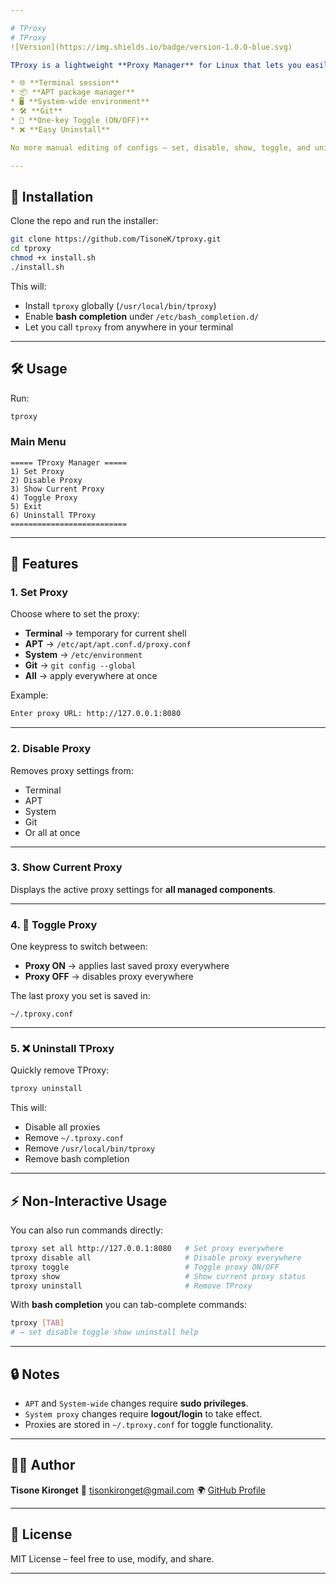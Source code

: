 ```yaml
---

# TProxy
# TProxy
![Version](https://img.shields.io/badge/version-1.0.0-blue.svg)

TProxy is a lightweight **Proxy Manager** for Linux that lets you easily manage proxies for:

* 🌐 **Terminal session**
* 📦 **APT package manager**
* 🖥 **System-wide environment**
* 🛠 **Git**
* 🔄 **One-key Toggle (ON/OFF)**
* ❌ **Easy Uninstall**

No more manual editing of configs — set, disable, show, toggle, and uninstall proxies with a simple menu.

---
```


## 🚀 Installation

Clone the repo and run the installer:

```bash
git clone https://github.com/TisoneK/tproxy.git
cd tproxy
chmod +x install.sh
./install.sh
```

This will:

* Install `tproxy` globally (`/usr/local/bin/tproxy`)
* Enable **bash completion** under `/etc/bash_completion.d/`
* Let you call `tproxy` from anywhere in your terminal

---

## 🛠 Usage

Run:

```bash
tproxy
```

### Main Menu

```
===== TProxy Manager =====
1) Set Proxy
2) Disable Proxy
3) Show Current Proxy
4) Toggle Proxy
5) Exit
6) Uninstall TProxy
==========================
```

---

## 🔑 Features

### 1. Set Proxy

Choose where to set the proxy:

* **Terminal** → temporary for current shell
* **APT** → `/etc/apt/apt.conf.d/proxy.conf`
* **System** → `/etc/environment`
* **Git** → `git config --global`
* **All** → apply everywhere at once

Example:

```bash
Enter proxy URL: http://127.0.0.1:8080
```

---

### 2. Disable Proxy

Removes proxy settings from:

* Terminal
* APT
* System
* Git
* Or all at once

---

### 3. Show Current Proxy

Displays the active proxy settings for **all managed components**.

---

### 4. 🔄 Toggle Proxy

One keypress to switch between:

* **Proxy ON** → applies last saved proxy everywhere
* **Proxy OFF** → disables proxy everywhere

The last proxy you set is saved in:

```
~/.tproxy.conf
```

---

### 5. ❌ Uninstall TProxy

Quickly remove TProxy:

```bash
tproxy uninstall
```

This will:

* Disable all proxies
* Remove `~/.tproxy.conf`
* Remove `/usr/local/bin/tproxy`
* Remove bash completion

---

## ⚡ Non-Interactive Usage

You can also run commands directly:

```bash
tproxy set all http://127.0.0.1:8080   # Set proxy everywhere
tproxy disable all                     # Disable proxy everywhere
tproxy toggle                          # Toggle proxy ON/OFF
tproxy show                            # Show current proxy status
tproxy uninstall                       # Remove TProxy
```

With **bash completion** you can tab-complete commands:

```bash
tproxy [TAB]
# → set disable toggle show uninstall help
```

---

## 🔒 Notes

* `APT` and `System-wide` changes require **sudo privileges**.
* `System proxy` changes require **logout/login** to take effect.
* Proxies are stored in `~/.tproxy.conf` for toggle functionality.

---

## 🧑‍💻 Author

**Tisone Kironget**
📧 [tisonkironget@gmail.com](mailto:tisonkironget@gmail.com)
🌍 [GitHub Profile](https://github.com/TisoneK)

---

## 📜 License

MIT License – feel free to use, modify, and share.

---


